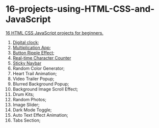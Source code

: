 # 16-projects-using-HTML-CSS-and-JavaScript

[16 HTML CSS JavaScript projects for beginners.](https://youtu.be/EWv2jnhZErc)

1. [Digital clock](Projects\DigitalClock\index.html);
2. [Multiplication App](Projects\MultiplicationApp\index.html);
3. [Button Ripple Effect](Projects\ButtonRippleEffect\index.html);
4. [Real-time Character Counter](Projects\Realtimecharactercounter\index.html)
5. [Sticky Navbar](Projects\Stickynavbar\index.html)
6. Random Color Generator;
7. Heart Trail Animation;
8. Video Trailer Popup;
9. Blurred Background Popup;
10. Background Image Scroll Effect;
11. Drum Kits;
12. Random Photos;
13. Image Slider;
14. Dark Mode Toggle;
15. Auto Text Effect Animation;
16. Tabs Section;
